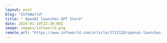 ```yaml
---
layout: post
blog: "InfoWorld"
title: " OpenAI launches GPT Store"
date: 2024-01-10T22:30:00Z
image: images/infoworld.png
remote_url: "https://www.infoworld.com/article/3712128/openai-launches-gpt-store.html#tk.rss_applicationdevelopment"
---
```

